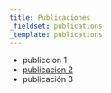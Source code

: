 ```yaml
---
title: Publicaciones
_fieldset: publications
_template: publications
---
```

<ul>
<li>publiccion 1</li><li><a href="http://www.uam.es" target="_blank">publicacion 2</a></li><li><a href="http://www.uam.es" target="_blank"></a>publicación 3</li></ul>